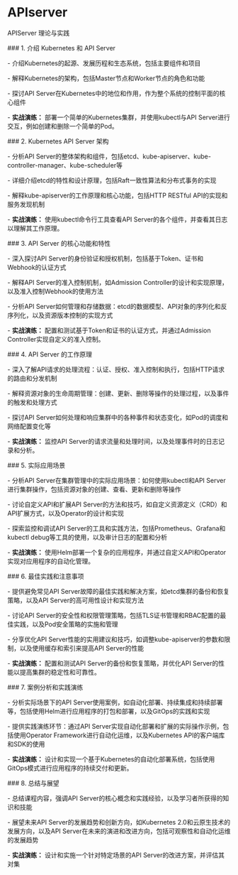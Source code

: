 # APIserver  

APIServer 理论与实践   



\###   1. 介绍 Kubernetes 和 API Server

  \- 介绍Kubernetes的起源、发展历程和生态系统，包括主要组件和项目

  \- 解释Kubernetes的架构，包括Master节点和Worker节点的角色和功能

  \- 探讨API Server在Kubernetes中的地位和作用，作为整个系统的控制平面的核心组件

  \- **实战演练：** 部署一个简单的Kubernetes集群，并使用kubectl与API Server进行交互，例如创建和删除一个简单的Pod。



\### 2. Kubernetes API Server 架构

  \- 分析API Server的整体架构和组件，包括etcd、kube-apiserver、kube-controller-manager、kube-scheduler等

  \- 详细介绍etcd的特性和设计原理，包括Raft一致性算法和分布式事务的实现

  \- 解释kube-apiserver的工作原理和核心功能，包括HTTP RESTful API的实现和服务发现机制

  \- **实战演练：** 使用kubectl命令行工具查看API Server的各个组件，并查看其日志以理解其工作原理。



\### 3. API Server 的核心功能和特性

  \- 深入探讨API Server的身份验证和授权机制，包括基于Token、证书和Webhook的认证方式

  \- 解释API Server的准入控制机制，如Admission Controller的设计和实现原理，以及准入控制Webhook的使用方法

  \- 分析API Server如何管理和存储数据：etcd的数据模型、API对象的序列化和反序列化，以及资源版本控制的实现方式

  \- **实战演练：** 配置和测试基于Token和证书的认证方式，并通过Admission Controller实现自定义的准入控制。



\### 4. API Server 的工作原理

  \- 深入了解API请求的处理流程：认证、授权、准入控制和执行，包括HTTP请求的路由和分发机制

  \- 解释资源对象的生命周期管理：创建、更新、删除等操作的处理过程，以及事件的触发和处理方式

  \- 探讨API Server如何处理和响应集群中的各种事件和状态变化，如Pod的调度和网络配置变化等

  \- **实战演练：** 监控API Server的请求流量和处理时间，以及处理事件时的日志记录和分析。



\### 5. 实际应用场景

  \- 分析API Server在集群管理中的实际应用场景：如何使用kubectl和API Server进行集群操作，包括资源对象的创建、查看、更新和删除等操作

  \- 讨论自定义API和扩展API Server的方法和技巧，如自定义资源定义（CRD）和API扩展方式，以及Operator的设计和实现

  \- 探索监控和调试API Server的工具和实践方法，包括Prometheus、Grafana和kubectl debug等工具的使用，以及审计日志的配置和分析

  \- **实战演练：** 使用Helm部署一个复杂的应用程序，并通过自定义API和Operator实现对应用程序的自动化管理。



\### 6. 最佳实践和注意事项

  \- 提供避免常见API Server故障的最佳实践和解决方案，如etcd集群的备份和恢复策略，以及API Server的高可用性设计和实现方法

  \- 讨论API Server的安全性和权限管理策略，包括TLS证书管理和RBAC配置的最佳实践，以及Pod安全策略的实施和管理

  \- 分享优化API Server性能的实用建议和技巧，如调整kube-apiserver的参数和限制，以及使用缓存和索引来提高API Server的性能

  \- **实战演练：** 配置和测试API Server的备份和恢复策略，并优化API Server的性能以提高集群的稳定性和可靠性。



\### 7. 案例分析和实践演练

  \- 分析实际场景下的API Server使用案例，如自动化部署、持续集成和持续部署等，包括使用Helm进行应用程序的打包和部署，以及GitOps的实践和实现

  \- 提供实践演练环节：通过API Server实现自动化部署和扩展的实际操作示例，包括使用Operator Framework进行自动化运维，以及Kubernetes API的客户端库和SDK的使用

  \- **实战演练：** 设计和实现一个基于Kubernetes的自动化部署系统，包括使用GitOps模式进行应用程序的持续交付和更新。



\### 8. 总结与展望

  \- 总结课程内容，强调API Server的核心概念和实践经验，以及学习者所获得的知识和技能

  \- 展望未来API Server的发展趋势和创新方向，如Kubernetes 2.0和云原生技术的发展方向，以及API Server在未来的演进和改进方向，包括可观察性和自动化运维的发展趋势

  \- **实战演练：** 设计和实施一个针对特定场景的API Server的改进方案，并评估其对集
